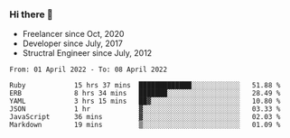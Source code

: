 ### Hi there 👋

- Freelancer since Oct, 2020
- Developer since July, 2017
- Structral Engineer since July, 2012

<!--START_SECTION:waka-->

```text
From: 01 April 2022 - To: 08 April 2022

Ruby            15 hrs 37 mins  █████████████░░░░░░░░░░░░   51.88 %
ERB             8 hrs 34 mins   ███████░░░░░░░░░░░░░░░░░░   28.49 %
YAML            3 hrs 15 mins   ██▓░░░░░░░░░░░░░░░░░░░░░░   10.80 %
JSON            1 hr            ▓░░░░░░░░░░░░░░░░░░░░░░░░   03.33 %
JavaScript      36 mins         ▓░░░░░░░░░░░░░░░░░░░░░░░░   02.03 %
Markdown        19 mins         ▒░░░░░░░░░░░░░░░░░░░░░░░░   01.09 %
```

<!--END_SECTION:waka-->
